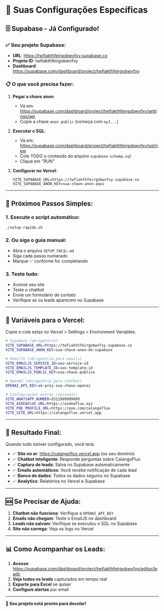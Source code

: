 # 🎯 Suas Configurações Específicas

## 🗄️ Supabase - Já Configurado!

### ✅ Seu projeto Supabase:
- **URL**: https://twfiakthfeirgobwvfxy.supabase.co
- **Projeto ID**: twfiakthfeirgobwvfxy
- **Dashboard**: https://supabase.com/dashboard/project/twfiakthfeirgobwvfxy

### 📋 O que você precisa fazer:

1. **Pegar a chave anon**:
   - Vá em: https://supabase.com/dashboard/project/twfiakthfeirgobwvfxy/settings/api
   - Copie a chave `anon public` (começa com `eyJ...`)

2. **Executar o SQL**:
   - Vá em: https://supabase.com/dashboard/project/twfiakthfeirgobwvfxy/sql/new
   - Cole TODO o conteúdo do arquivo `supabase-schema.sql`
   - Clique em "RUN"

3. **Configurar no Vercel**:
   ```
   VITE_SUPABASE_URL=https://twfiakthfeirgobwvfxy.supabase.co
   VITE_SUPABASE_ANON_KEY=sua-chave-anon-aqui
   ```

---

## 🚀 Próximos Passos Simples:

### 1. Execute o script automático:
```bash
./setup-rapido.sh
```

### 2. Ou siga o guia manual:
- Abra o arquivo `SETUP_FACIL.md`
- Siga cada passo numerado
- Marque ✅ conforme for completando

### 3. Teste tudo:
- Acesse seu site
- Teste o chatbot
- Envie um formulário de contato
- Verifique se os leads aparecem no Supabase

---

## 🔧 Variáveis para o Vercel:

Copie e cole estas no Vercel > Settings > Environment Variables:

```bash
# Supabase (obrigatório)
VITE_SUPABASE_URL=https://twfiakthfeirgobwvfxy.supabase.co
VITE_SUPABASE_ANON_KEY=sua-chave-anon-do-supabase

# EmailJS (obrigatório para emails)
VITE_EMAILJS_SERVICE_ID=seu-service-id
VITE_EMAILJS_TEMPLATE_ID=seu-template-id
VITE_EMAILJS_PUBLIC_KEY=sua-chave-publica

# OpenAI (obrigatório para chatbot)
OPENAI_API_KEY=sk-proj-sua-chave-openai

# Configurações extras (opcional)
VITE_WHATSAPP_NUMBER=5511999999999
VITE_AIDEAFLUX_URL=https://aideaflux.xyz
VITE_POE_PROFILE_URL=https://poe.com/calangoflux
VITE_SITE_URL=https://calangoflux.vercel.app
```

---

## 🎉 Resultado Final:

Quando tudo estiver configurado, você terá:

- ✅ **Site no ar**: https://calangoflux.vercel.app (ou seu domínio)
- ✅ **Chatbot inteligente**: Responde perguntas sobre CalangoFlux
- ✅ **Captura de leads**: Salva no Supabase automaticamente
- ✅ **Emails automáticos**: Você recebe notificação de cada lead
- ✅ **Banco de dados**: Todos os dados seguros no Supabase
- ✅ **Analytics**: Relatórios no Vercel e Supabase

---

## 🆘 Se Precisar de Ajuda:

1. **Chatbot não funciona**: Verifique a `OPENAI_API_KEY`
2. **Emails não chegam**: Teste o EmailJS no dashboard
3. **Leads não salvam**: Verifique se executou o SQL no Supabase
4. **Site não carrega**: Veja os logs no Vercel

---

## 📊 Como Acompanhar os Leads:

1. **Acesse**: https://supabase.com/dashboard/project/twfiakthfeirgobwvfxy/editor/leads
2. **Veja todos os leads** capturados em tempo real
3. **Exporte para Excel** se quiser
4. **Configure alertas** por email

---

**🦎 Seu projeto está pronto para decolar!**